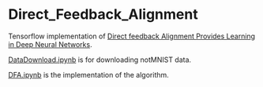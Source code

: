 # Direct_Feedback_Alignment

Tensorflow implementation of [Direct feedback Alignment Provides Learning in Deep Neural Networks](https://arxiv.org/abs/1609.01596).

[DataDownload.ipynb](https://github.com/sangyi92/Direct_Feedback_Alignment/blob/master/DataDownload.ipynb) is for downloading notMNIST data.

[DFA.ipynb](https://github.com/sangyi92/Direct_Feedback_Alignment/blob/master/DFA.ipynb) is the implementation of the algorithm.
